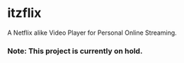 # itzflix
A Netflix alike Video Player for Personal Online Streaming.

### Note: This project is currently on hold.

